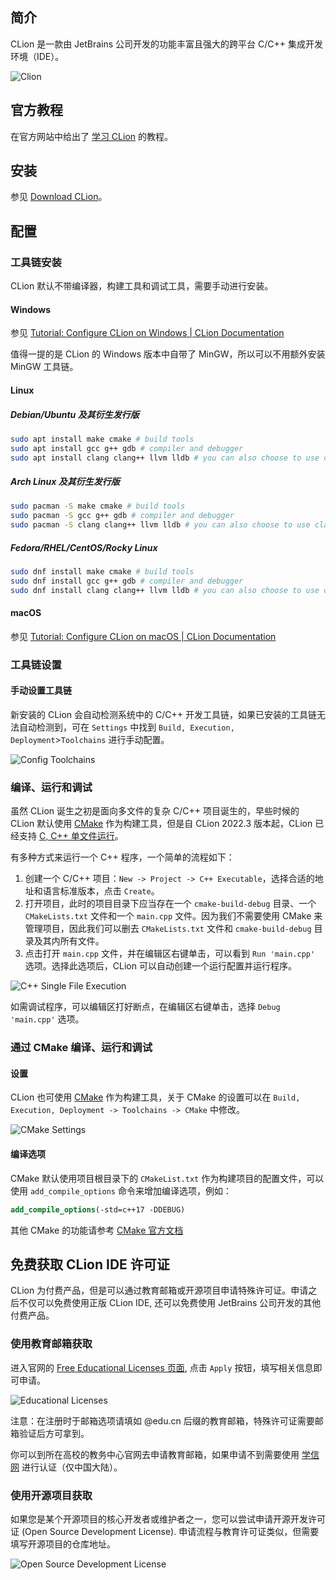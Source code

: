 ## 简介

CLion 是一款由 JetBrains 公司开发的功能丰富且强大的跨平台 C/C++ 集成开发环境（IDE）。

![Clion](./images/clion.png)

## 官方教程

在官方网站中给出了 [学习 CLion](https://www.jetbrains.com/clion/learn/) 的教程。

## 安装

参见 [Download CLion](https://www.jetbrains.com/clion/download/)。

## 配置

### 工具链安装

CLion 默认不带编译器，构建工具和调试工具，需要手动进行安装。

#### Windows

参见 [Tutorial: Configure CLion on Windows | CLion Documentation](https://www.jetbrains.com/help/clion/quick-tutorial-on-configuring-clion-on-windows.html)

值得一提的是 CLion 的 Windows 版本中自带了 MinGW，所以可以不用额外安装 MinGW 工具链。

#### Linux

##### Debian/Ubuntu 及其衍生发行版

```bash
sudo apt install make cmake # build tools
sudo apt install gcc g++ gdb # compiler and debugger
sudo apt install clang clang++ llvm lldb # you can also choose to use clang toolchain
```

##### Arch Linux 及其衍生发行版

```bash
sudo pacman -S make cmake # build tools
sudo pacman -S gcc g++ gdb # compiler and debugger
sudo pacman -S clang clang++ llvm lldb # you can also choose to use clang toolchain
```

##### Fedora/RHEL/CentOS/Rocky Linux

```bash
sudo dnf install make cmake # build tools
sudo dnf install gcc g++ gdb # compiler and debugger
sudo dnf install clang clang++ llvm lldb # you can also choose to use clang toolchain
```

#### macOS

参见 [Tutorial: Configure CLion on macOS | CLion Documentation](https://www.jetbrains.com/help/clion/quick-tutorial-on-configuring-clion-on-macos.html)

### 工具链设置

#### 手动设置工具链

新安装的 CLion 会自动检测系统中的 C/C++ 开发工具链，如果已安装的工具链无法自动检测到，可在 `Settings` 中找到 `Build, Execution, Deployment`>`Toolchains` 进行手动配置。

![Config Toolchains](./images/clion-toolchain.png)

### 编译、运行和调试

虽然 CLion 诞生之初是面向多文件的复杂 C/C++ 项目诞生的，早些时候的 CLion 默认使用 [CMake](https://cmake.org/) 作为构建工具，但是自 CLion 2022.3 版本起，CLion 已经支持 [C, C++ 单文件运行](https://www.jetbrains.com/help/clion/run-single-file.html)。

有多种方式来运行一个 C++ 程序，一个简单的流程如下：

1.  创建一个 C/C++ 项目：`New -> Project -> C++ Executable`，选择合适的地址和语言标准版本，点击 `Create`。
2.  打开项目，此时的项目目录下应当存在一个 `cmake-build-debug` 目录、一个 `CMakeLists.txt` 文件和一个 `main.cpp` 文件。因为我们不需要使用 CMake 来管理项目，因此我们可以删去 `CMakeLists.txt` 文件和 `cmake-build-debug` 目录及其内所有文件。
3.  点击打开 `main.cpp` 文件，并在编辑区右键单击，可以看到 `Run 'main.cpp'` 选项。选择此选项后，CLion 可以自动创建一个运行配置并运行程序。

![C++ Single File Execution](./images/clion-single-file-execution.png)

如需调试程序，可以编辑区打好断点，在编辑区右键单击，选择 `Debug 'main.cpp'` 选项。

### 通过 CMake 编译、运行和调试

#### 设置

CLion 也可使用 [CMake](https://cmake.org/) 作为构建工具，关于 CMake 的设置可以在 `Build, Execution, Deployment -> Toolchains -> CMake` 中修改。

![CMake Settings](./images/clion-cmake.png)

#### 编译选项

CMake 默认使用项目根目录下的 `CMakeList.txt` 作为构建项目的配置文件，可以使用 `add_compile_options` 命令来增加编译选项，例如：

```cmake
add_compile_options(-std=c++17 -DDEBUG)
```

其他 CMake 的功能请参考 [CMake 官方文档](https://cmake.org/documentation/)

## 免费获取 CLion IDE 许可证

CLion 为付费产品，但是可以通过教育邮箱或开源项目申请特殊许可证。申请之后不仅可以免费使用正版 CLion IDE, 还可以免费使用 JetBrains 公司开发的其他付费产品。

### 使用教育邮箱获取

进入官网的 [Free Educational Licenses 页面](https://www.jetbrains.com/community/education/#students), 点击 `Apply` 按钮，填写相关信息即可申请。

![Educational Licenses](./images/clion-edu.png)

注意：在注册时于邮箱选项请填如 @edu.cn 后缀的教育邮箱，特殊许可证需要邮箱验证后方可拿到。

你可以到所在高校的教务中心官网去申请教育邮箱，如果申请不到需要使用 [学信网](https://www.chsi.com.cn) 进行认证（仅中国大陆）。

### 使用开源项目获取

如果您是某个开源项目的核心开发者或维护者之一，您可以尝试申请开源开发许可证 (Open Source Development License). 申请流程与教育许可证类似，但需要填写开源项目的仓库地址。

![Open Source Development License](./images/clion-oss.png)
